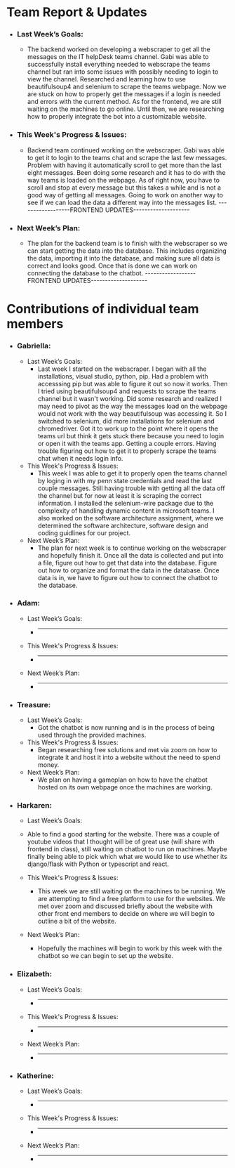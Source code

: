 # Team Report & Updates
  - ### Last Week’s Goals:
      -  The backend worked on developing a webscraper to get all the messages on the IT helpDesk teams channel. Gabi was able to successfully install everything needed to webscrape the teams channel but ran into some issues with possibly needing to login to view the channel. Researched and learning how to use beautifulsoup4 and selenium to scrape the teams webpage. Now we are stuck on how to properly get the messages if a login is needed and errors with the current method. As for the frontend, we are still waiting on the machines to go online. Until then, we are researching how to properly integrate the bot into a customizable website.
  - ### This Week's Progress & Issues:
      - Backend team continued working on the webscraper. Gabi was able to get it to login to the teams chat and scrape the last few messages. Problem with having it automatically scroll to get more than the last eight messages. Been doing some research and it has to do with the way teams is loaded on the webpage. As of right now, you have to scroll and stop at every message but this takes a while and is not a good way of getting all messages. Going to work on another way to see if we can load the data  a different way into the messages list. ------------------FRONTEND UPDATES--------------------
  - ### Next Week’s Plan:
      -  The plan for the backend team is to finish with the webscraper so we can start getting the data into the database. This includes organizing the data, importing it into the database, and making sure all data is correct and looks good. Once that is done we can work on connecting the database to the chatbot.  ------------------FRONTEND UPDATES--------------------

# Contributions of individual team members
  - ### Gabriella:
      - Last Week’s Goals:
          -  Last week I started on the webscraper. I began with all the installations, visual studio, python, pip. Had a problem with accesssing pip but was able to figure it out so now it works. Then I tried using beautifulsoup4 and requests to scrape the teams channel but it wasn't working. Did some research and realized I may need to pivot as the way the messages load on the webpage would not work with the way beautifulsoup was accessing it. So I switched to selenium, did more installations for selenium and chromedriver. Got it to work up to the point where it opens the teams url but think it gets stuck there because you need to login or open it with the teams app. Getting a couple errors. Having trouble figuring out how to get it to properly scrape the teams chat when it needs login info.
      - This Week's Progress & Issues:
          -  This week I was able to get it to properly open the teams channel by loging in with my penn state credentials and read the last couple messages. Still having trouble with getting all the data off the channel but for now at least it is scraping the correct information. I installed the selenium-wire package due to the complexity of handling dynamic content in microsoft teams. I also worked on the software architecture assignment, where we determined the software architecture, software design and coding guidlines for our project.
      - Next Week’s Plan:
          -  The plan for next week is to continue working on the webscraper and hopefully finish it. Once all the data is collected and put into a file, figure out how to get that data into the database. Figure out how to organize and format the data in the database. Once data is in, we have to figure out how to connect the chatbot to the database.
  
  - ### Adam:
      - Last Week’s Goals:
          -  ________________________________________________________________
      - This Week's Progress & Issues:
          -  ________________________________________________________________
      - Next Week’s Plan:
          -  ________________________________________________________________
        
  - ### Treasure:
      - Last Week’s Goals:
          -  Got the chatbot is now running and is in the process of being used through the provided machines.
      - This Week's Progress & Issues:
          -  Began researching free solutions and met via zoom on how to integrate it and host it into a website without the need to spend money.
      - Next Week’s Plan:
          -  We plan on having a gameplan on how to have the chatbot hosted on its own webpage once the machines are working.
          
  - ### Harkaren:
      - Last Week’s Goals:
      - Able to find a good starting for the website. There was a couple of youtube videos that I thought will be of great use (will share with frontend in class), still waiting on chatbot to run on machines. Maybe finally being able to pick which what we would like to use whether its django/flask with Python or typescript and react.
        
      - This Week's Progress & Issues:
          -  This week we are still waiting on the machines to be running. We are attempting to find a free platform to use for the websites. We met over zoom and discussed briefly about the website with other front end members to decide on where we will begin to outline a bit of the website.
     
      - Next Week’s Plan:
          -  Hopefully the machines will begin to work by this week with the chatbot so we can begin to set up the website.
        
  - ### Elizabeth:
      - Last Week’s Goals:
          -  ________________________________________________________________
      - This Week's Progress & Issues:
          -  ________________________________________________________________
      - Next Week’s Plan:
          -  ________________________________________________________________
        
  - ### Katherine:
      - Last Week’s Goals:
          -  ________________________________________________________________
      - This Week's Progress & Issues:
          -  ________________________________________________________________
      - Next Week’s Plan:
          -  ________________________________________________________________
